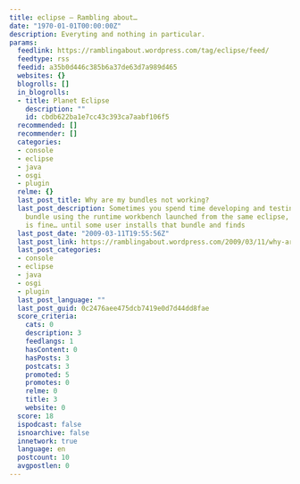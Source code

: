 ```yaml
---
title: eclipse – Rambling about…
date: "1970-01-01T00:00:00Z"
description: Everyting and nothing in particular.
params:
  feedlink: https://ramblingabout.wordpress.com/tag/eclipse/feed/
  feedtype: rss
  feedid: a35b0d446c385b6a37de63d7a989d465
  websites: {}
  blogrolls: []
  in_blogrolls:
  - title: Planet Eclipse
    description: ""
    id: cbdb622ba1e7cc43c393ca7aabf106f5
  recommended: []
  recommender: []
  categories:
  - console
  - eclipse
  - java
  - osgi
  - plugin
  relme: {}
  last_post_title: Why are my bundles not working?
  last_post_description: Sometimes you spend time developing and testing your new
    bundle using the runtime workbench launched from the same eclipse, and everything
    is fine… until some user installs that bundle and finds
  last_post_date: "2009-03-11T19:55:56Z"
  last_post_link: https://ramblingabout.wordpress.com/2009/03/11/why-are-my-bundles-not-working/
  last_post_categories:
  - console
  - eclipse
  - java
  - osgi
  - plugin
  last_post_language: ""
  last_post_guid: 0c2476aee475dcb7419e0d7d44dd8fae
  score_criteria:
    cats: 0
    description: 3
    feedlangs: 1
    hasContent: 0
    hasPosts: 3
    postcats: 3
    promoted: 5
    promotes: 0
    relme: 0
    title: 3
    website: 0
  score: 18
  ispodcast: false
  isnoarchive: false
  innetwork: true
  language: en
  postcount: 10
  avgpostlen: 0
---
```

